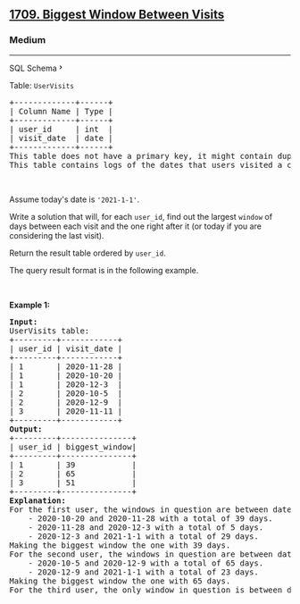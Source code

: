 <h2><a href="https://leetcode.com/problems/biggest-window-between-visits/">1709. Biggest Window Between Visits</a></h2><h3>Medium</h3><hr><div class="sql-schema-wrapper__3VBi"><a class="sql-schema-link__3cEg">SQL Schema<svg viewBox="0 0 24 24" width="1em" height="1em" class="icon__1Md2"><path fill-rule="evenodd" d="M10 6L8.59 7.41 13.17 12l-4.58 4.59L10 18l6-6z"></path></svg></a></div><div><p>Table: <code>UserVisits</code></p>

<pre>+-------------+------+
| Column Name | Type |
+-------------+------+
| user_id     | int  |
| visit_date  | date |
+-------------+------+
This table does not have a primary key, it might contain duplicate rows.
This table contains logs of the dates that users visited a certain retailer.
</pre>

<p>&nbsp;</p>

<p>Assume today's date is <code>'2021-1-1'</code>.</p>

<p>Write a solution that will, for each <code>user_id</code>, find out the largest <code>window</code> of days between each visit and the one right after it (or today if you are considering the last visit).</p>

<p>Return the result table ordered by <code>user_id</code>.</p>

<p>The query result format is in the following example.</p>

<p>&nbsp;</p>
<p><strong class="example">Example 1:</strong></p>

<pre><strong>Input:</strong> 
UserVisits table:
+---------+------------+
| user_id | visit_date |
+---------+------------+
| 1       | 2020-11-28 |
| 1       | 2020-10-20 |
| 1       | 2020-12-3  |
| 2       | 2020-10-5  |
| 2       | 2020-12-9  |
| 3       | 2020-11-11 |
+---------+------------+
<strong>Output:</strong> 
+---------+---------------+
| user_id | biggest_window|
+---------+---------------+
| 1       | 39            |
| 2       | 65            |
| 3       | 51            |
+---------+---------------+
<strong>Explanation:</strong> 
For the first user, the windows in question are between dates:
    - 2020-10-20 and 2020-11-28 with a total of 39 days. 
    - 2020-11-28 and 2020-12-3 with a total of 5 days. 
    - 2020-12-3 and 2021-1-1 with a total of 29 days.
Making the biggest window the one with 39 days.
For the second user, the windows in question are between dates:
    - 2020-10-5 and 2020-12-9 with a total of 65 days.
    - 2020-12-9 and 2021-1-1 with a total of 23 days.
Making the biggest window the one with 65 days.
For the third user, the only window in question is between dates 2020-11-11 and 2021-1-1 with a total of 51 days.
</pre>
</div>